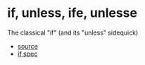 
# if, unless, ife, unlesse

The classical "if" (and its "unless" sidequick)


* [source](https://github.com/floraison/flor/tree/master/lib/flor/pcore/if.rb)
* [if spec](https://github.com/floraison/flor/tree/master/spec/pcore/if_spec.rb)

